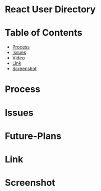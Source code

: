 # React User Directory

# Table of Contents

* [Process](#Process)
* [Issues](#Issues)
* [Video](#Video)
* [Link](#Link)
* [Screenshot](#Screenshot)

# Process



# Issues



# Future-Plans



# Link 

[]()

# Screenshot

![]()

![]()